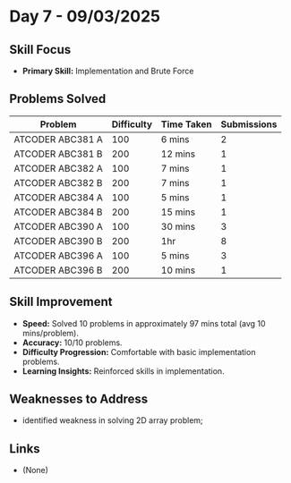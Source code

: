 # Day 7 - 09/03/2025

## Skill Focus
- **Primary Skill:** Implementation and Brute Force

## Problems Solved
| Problem                    | Difficulty | Time Taken | Submissions |
|----------------------------|------------|------------|-------------|
| ATCODER ABC381 A           | 100        | 6 mins     | 2           |
| ATCODER ABC381 B           | 200        | 12 mins    | 1           |
| ATCODER ABC382 A           | 100        | 7 mins     | 1           |
| ATCODER ABC382 B           | 200        | 7 mins     | 1           |
| ATCODER ABC384 A           | 100        | 5 mins     | 1           |
| ATCODER ABC384 B           | 200        | 15 mins    | 1           |
| ATCODER ABC390 A           | 100        | 30 mins    | 3           |
| ATCODER ABC390 B           | 200        | 1hr        | 8           |
| ATCODER ABC396 A           | 100        | 5 mins     | 3           |
| ATCODER ABC396 B           | 200        | 10 mins    | 1           |

## Skill Improvement
- **Speed:** Solved 10 problems in approximately 97 mins total (avg 10 mins/problem).
- **Accuracy:** 10/10 problems.
- **Difficulty Progression:** Comfortable with basic implementation problems.
- **Learning Insights:** Reinforced skills in implementation.

## Weaknesses to Address
- identified weakness in solving 2D array problem;


## Links
- (None)